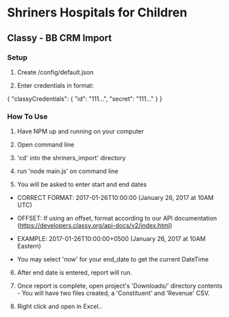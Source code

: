 # Shriners Hospitals for Children

## Classy - BB CRM Import

### Setup

1. Create /config/default.json

2. Enter credentials in format:

{
  "classyCredentials": {
  	"id": "111...",
  	"secret": "111..."
  }
} 

### How To Use

1. Have NPM up and running on your computer

2. Open command line

3. 'cd' into the shriners_import' directory

4. run 'node main.js' on command line

5. You will be asked to enter start and end dates

* CORRECT FORMAT: 2017-01-26T10:00:00 (January 26, 2017 at 10AM UTC)

* OFFSET: If using an offset, format according to our API documentation (https://developers.classy.org/api-docs/v2/index.html)

* EXAMPLE: 2017-01-26T10:00:00+0500 (January 26, 2017 at 10AM Eastern)

* You may select 'now' for your end_date to get the current DateTime

6. After end date is entered, report will run.

7. Once report is complete, open project's 'Downloads/' directory contents - You will have two files created, a 'Constituent' and 'Revenue' CSV.

8. Right click and open in Excel..





